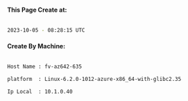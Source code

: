 
   
#### This Page Create at:

```bash

2023-10-05 - 08:28:15 UTC

```

#### Create By Machine:

```bash

Host Name : fv-az642-635

platform  : Linux-6.2.0-1012-azure-x86_64-with-glibc2.35

Ip Local  : 10.1.0.40

```

